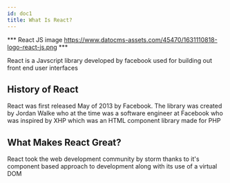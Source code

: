 ```yaml
---
id: doc1
title: What Is React?
---
```



*** React JS image https://www.datocms-assets.com/45470/1631110818-logo-react-js.png ***

React is a Javscript library developed by facebook used for building out front end user interfaces

## History of React

React was first released May of 2013 by Facebook. The library was created by Jordan Walke who at the time was a software engineer at Facebook who was inspired by XHP which was an HTML component library made for PHP

## What Makes React Great?

React took the web development community by storm thanks to it's component based approach to development along with its use of a virtual DOM

